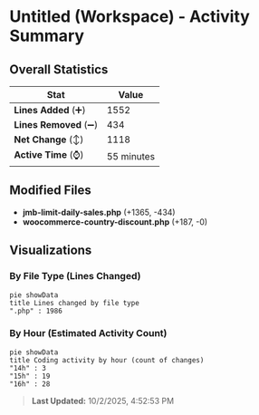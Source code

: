 # Untitled (Workspace) - Activity Summary 

## Overall Statistics

| Stat                   | Value                                                             |
| ---------------------- | ----------------------------------------------------------------- |
| **Lines Added** (➕)   | 1552                                          |
| **Lines Removed** (➖) | 434                                        |
| **Net Change** (↕)    | 1118                |
| **Active Time** (⌚)   | 55 minutes |


## Modified Files
- **jmb-limit-daily-sales.php** (+1365, -434)
- **woocommerce-country-discount.php** (+187, -0)

## Visualizations

### By File Type (Lines Changed)

```mermaid
pie showData
title Lines changed by file type
".php" : 1986
```

### By Hour (Estimated Activity Count)

```mermaid
pie showData
title Coding activity by hour (count of changes)
"14h" : 3
"15h" : 19
"16h" : 28
```


> **Last Updated:** 10/2/2025, 4:52:53 PM